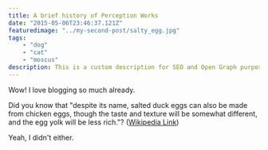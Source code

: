 ```yaml
---
title: A brief history of Perception Works
date: "2015-05-06T23:46:37.121Z"
featuredimage: "../my-second-post/salty_egg.jpg"
tags:
    - "dog"
    - "cat"
    - "moscus"
description: This is a custom description for SEO and Open Graph purposes, rather than the default generated excerpt. Simply add a description field to the frontmatter.
---
```


Wow! I love blogging so much already.

Did you know that "despite its name, salted duck eggs can also be made from
chicken eggs, though the taste and texture will be somewhat different, and the
egg yolk will be less rich."?
([Wikipedia Link](https://en.wikipedia.org/wiki/Salted_duck_egg))

Yeah, I didn't either.
